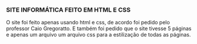 ### SITE INFORMÁTICA FEITO EM HTML E CSS

O site foi feito apenas usando html e css, de acordo foi pedido pelo professor
Caio Gregoratto. E também foi pedido que o site tivesse 5 páginas e apenas um
arquivo um arquivo css para a estilização de todas as páginas.